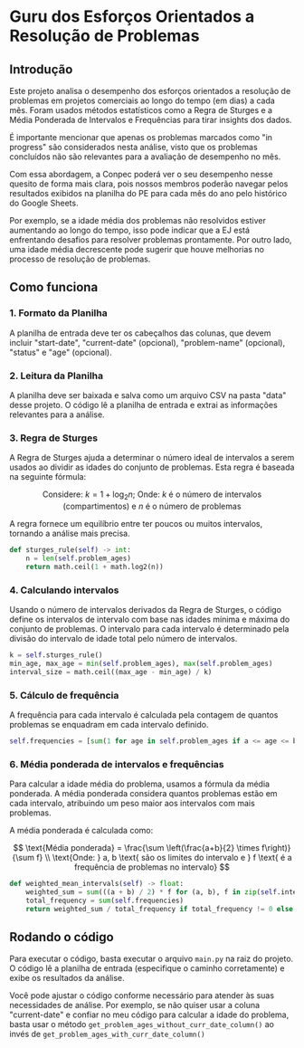 # Guru dos Esforços Orientados a Resolução de Problemas

## Introdução

Este projeto analisa o desempenho dos esforços orientados a resolução de problemas em projetos comerciais ao longo do tempo (em dias) a cada mês. Foram usados métodos estatísticos como a Regra de Sturges e a Média Ponderada de Intervalos e Frequências para tirar insights dos dados.

É importante mencionar que apenas os problemas marcados como "in progress" são considerados nesta análise, visto que os problemas concluídos não são relevantes para a avaliação de desempenho no mês.

Com essa abordagem, a Conpec poderá ver o seu desempenho nesse quesito de forma mais clara, pois nossos membros poderão navegar pelos resultados exibidos na planilha do PE para cada mês do ano pelo histórico do Google Sheets.

Por exemplo, se a idade média dos problemas não resolvidos estiver aumentando ao longo do tempo, isso pode indicar que a EJ está enfrentando desafios para resolver problemas prontamente. Por outro lado, uma idade média decrescente pode sugerir que houve melhorias no processo de resolução de problemas.

## Como funciona

### 1. Formato da Planilha

A planilha de entrada deve ter os cabeçalhos das colunas, que devem incluir "start-date", "current-date" (opcional), "problem-name" (opcional), "status" e "age" (opcional).

### 2. Leitura da Planilha

A planilha deve ser baixada e salva como um arquivo CSV na pasta "data" desse projeto. O código lê a planilha de entrada e extrai as informações relevantes para a análise.

### 3. Regra de Sturges

A Regra de Sturges ajuda a determinar o número ideal de intervalos a serem usados ao dividir as idades do conjunto de problemas. Esta regra é baseada na seguinte fórmula:

$$
\text{Considere: }k = 1 + \log_2 n
\text{; Onde: } k \text{ é o número de intervalos (compartimentos) e } n \text{ é o número de problemas}
$$



A regra fornece um equilíbrio entre ter poucos ou muitos intervalos, tornando a análise mais precisa.

```python
def sturges_rule(self) -> int:
    n = len(self.problem_ages)
    return math.ceil(1 + math.log2(n))
```

### 4. Calculando intervalos

Usando o número de intervalos derivados da Regra de Sturges, o código define os intervalos de intervalo com base nas idades mínima e máxima do conjunto de problemas. O intervalo para cada intervalo é determinado pela divisão do intervalo de idade total pelo número de intervalos.

```python
k = self.sturges_rule()
min_age, max_age = min(self.problem_ages), max(self.problem_ages)
interval_size = math.ceil((max_age - min_age) / k)
```

### 5. Cálculo de frequência

A frequência para cada intervalo é calculada pela contagem de quantos problemas se enquadram em cada intervalo definido.

```python
self.frequencies = [sum(1 for age in self.problem_ages if a <= age <= b) for (a, b) in self.intervals]
```

### 6. Média ponderada de intervalos e frequências

Para calcular a idade média do problema, usamos a fórmula da média ponderada. A média ponderada considera quantos problemas estão em cada intervalo, atribuindo um peso maior aos intervalos com mais problemas.

A média ponderada é calculada como:

$$
\text{Média ponderada} = \frac{\sum \left(\frac{a+b}{2} \times f\right)}{\sum f}
\\
\text{Onde: } a, b \text{ são os limites do intervalo e } f \text{ é a frequência de problemas no intervalo}
$$

```python
def weighted_mean_intervals(self) -> float:
    weighted_sum = sum(((a + b) / 2) * f for (a, b), f in zip(self.intervals, self.frequencies))
    total_frequency = sum(self.frequencies)
    return weighted_sum / total_frequency if total_frequency != 0 else 0
```

## Rodando o código

Para executar o código, basta executar o arquivo `main.py` na raiz do projeto. O código lê a planilha de entrada (especifique o caminho corretamente) e exibe os resultados da análise.

Você pode ajustar o código conforme necessário para atender às suas necessidades de análise.
Por exemplo, se não quiser usar a coluna "current-date" e confiar no meu código para calcular a idade do problema, basta usar o método  ``get_problem_ages_without_curr_date_column()`` ao invés de  ``get_problem_ages_with_curr_date_column()``
